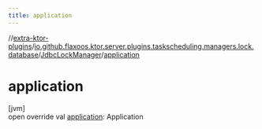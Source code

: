 ```yaml
---
title: application
---
```


//[extra-ktor-plugins](../../../index.md)/[io.github.flaxoos.ktor.server.plugins.taskscheduling.managers.lock.database](../index.md)/[JdbcLockManager](index.md)/[application](application.md)

# application

[jvm]\
open override val [application](application.md): Application




